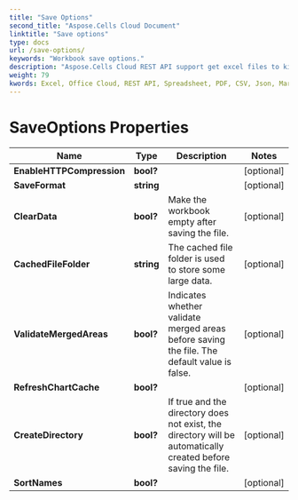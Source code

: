 ```yaml
---
title: "Save Options"
second_title: "Aspose.Cells Cloud Document"
linktitle: "Save options"
type: docs
url: /save-options/
keywords: "Workbook save options."
description: "Aspose.Cells Cloud REST API support get excel files to kinds of format files. SDK support kinds of development languages. They include Android, C#, Go, Java, NodeJS, Perl, PHP, Python, Ruby, and swift."
weight: 79
kwords: Excel, Office Cloud, REST API, Spreadsheet, PDF, CSV, Json, Markdown, Save Options
---
```


# SaveOptions Properties

Name | Type | Description | Notes
------------ | ------------- | ------------- | -------------
**EnableHTTPCompression** | **bool?** |  | [optional] 
**SaveFormat** | **string** |  | [optional] 
**ClearData** | **bool?** | Make the workbook empty after saving the file. | [optional] 
**CachedFileFolder** | **string** | The cached file folder is used to store some large data. | [optional] 
**ValidateMergedAreas** | **bool?** | Indicates whether validate merged areas before saving the file. The default value is false.              | [optional] 
**RefreshChartCache** | **bool?** |  | [optional] 
**CreateDirectory** | **bool?** | If true and the directory does not exist, the directory will be automatically created before saving the file.              | [optional] 
**SortNames** | **bool?** |  | [optional] 
